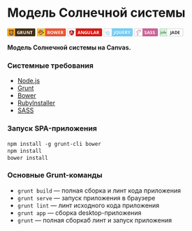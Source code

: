 # Модель Cолнечной системы

![Built with Grunt](https://raw.githubusercontent.com/pixel-cookers/built-with-badges/master/grunt/grunt-short-flat.png)
![Built with Bower](https://raw.githubusercontent.com/pixel-cookers/built-with-badges/master/bower/bower-short-flat.png)
![Built with Angular](https://raw.githubusercontent.com/pixel-cookers/built-with-badges/master/angular/angular-short-flat.png)
![Built with jQuery](https://raw.githubusercontent.com/pixel-cookers/built-with-badges/master/jquery/jquery-short-flat.png)
![Built with SASS](https://raw.githubusercontent.com/pixel-cookers/built-with-badges/master/sass/sass-short-flat.png)
![Built with JADE](https://raw.githubusercontent.com/pixel-cookers/built-with-badges/master/jade/jade-short-flat.png)

**Модель Cолнечной системы на Canvas.**

### Системные требования
- [Node.js](http://nodejs.org/download/)
- [Grunt](http://gruntjs.com/getting-started)
- [Bower](http://bower.io/#install-bower)
- [RubyInstaller](http://rubyinstaller.org/downloads/)
- [SASS](http://sass-lang.com/install)

### Запуск SPA-приложения
```
npm install -g grunt-cli bower
npm install
bower install
```

### Основные Grunt-команды
- `grunt build` — полная сборка и линт кода приложения
- `grunt serve` — запуск приложения в браузере
- `grunt lint` — линт исходного кода приложения
- `grunt app` — сборка desktop-приложения
- `grunt` — полная сборкаб линт и запуск приложения
